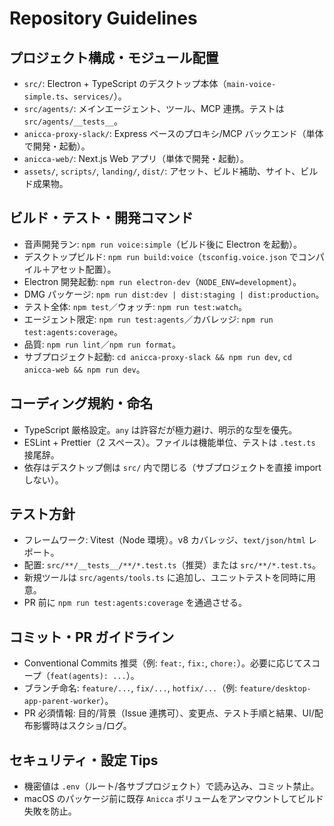 # Repository Guidelines

## プロジェクト構成・モジュール配置
- `src/`: Electron + TypeScript のデスクトップ本体（`main-voice-simple.ts`、`services/`）。
- `src/agents/`: メインエージェント、ツール、MCP 連携。テストは `src/agents/__tests__`。
- `anicca-proxy-slack/`: Express ベースのプロキシ/MCP バックエンド（単体で開発・起動）。
- `anicca-web/`: Next.js Web アプリ（単体で開発・起動）。
- `assets/`, `scripts/`, `landing/`, `dist/`: アセット、ビルド補助、サイト、ビルド成果物。

## ビルド・テスト・開発コマンド
- 音声開発ラン: `npm run voice:simple`（ビルド後に Electron を起動）。
- デスクトップビルド: `npm run build:voice`（`tsconfig.voice.json` でコンパイル＋アセット配置）。
- Electron 開発起動: `npm run electron-dev`（`NODE_ENV=development`）。
- DMG パッケージ: `npm run dist:dev | dist:staging | dist:production`。
- テスト全体: `npm test`／ウォッチ: `npm run test:watch`。
- エージェント限定: `npm run test:agents`／カバレッジ: `npm run test:agents:coverage`。
- 品質: `npm run lint`／`npm run format`。
- サブプロジェクト起動: `cd anicca-proxy-slack && npm run dev`, `cd anicca-web && npm run dev`。

## コーディング規約・命名
- TypeScript 厳格設定。`any` は許容だが極力避け、明示的な型を優先。
- ESLint + Prettier（2 スペース）。ファイルは機能単位、テストは `.test.ts` 接尾辞。
- 依存はデスクトップ側は `src/` 内で閉じる（サブプロジェクトを直接 import しない）。

## テスト方針
- フレームワーク: Vitest（Node 環境）。v8 カバレッジ、`text/json/html` レポート。
- 配置: `src/**/__tests__/**/*.test.ts`（推奨）または `src/**/*.test.ts`。
- 新規ツールは `src/agents/tools.ts` に追加し、ユニットテストを同時に用意。
- PR 前に `npm run test:agents:coverage` を通過させる。

## コミット・PR ガイドライン
- Conventional Commits 推奨（例: `feat:`, `fix:`, `chore:`）。必要に応じてスコープ（`feat(agents): ...`）。
- ブランチ命名: `feature/...`, `fix/...`, `hotfix/...`（例: `feature/desktop-app-parent-worker`）。
- PR 必須情報: 目的/背景（Issue 連携可）、変更点、テスト手順と結果、UI/配布影響時はスクショ/ログ。

## セキュリティ・設定 Tips
- 機密値は `.env`（ルート/各サブプロジェクト）で読み込み、コミット禁止。
- macOS のパッケージ前に既存 `Anicca` ボリュームをアンマウントしてビルド失敗を防止。
